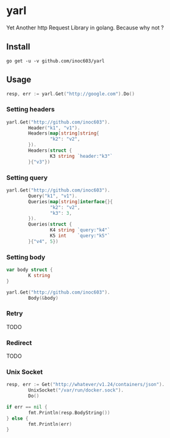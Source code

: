 # yarl

Yet Another http Request Library in golang. Because why not ?

## Install

```
go get -u -v github.com/inoc603/yarl
```

## Usage

```go
resp, err := yarl.Get("http://google.com").Do()
```

### Setting headers

```go
yarl.Get("http://github.com/inoc603").
        Header("k1", "v1").
        Headers(map[string]string{
                "k2": "v2",
        }).
        Headers(struct {
                K3 string `header:"k3"`
        }{"v3"})
```

### Setting query

```go
yarl.Get("http://github.com/inoc603").
        Query("k1", "v1").
        Queries(map[string]interface{}{
                "k2": "v2",
                "k3": 3,
        }).
        Queries(struct {
                K4 string `query:"k4"`
                K5 int    `query:"k5"`
        }{"v4", 5})
```

### Setting body

```go
var body struct {
        K string
}

yarl.Get("http://github.com/inoc603").
        Body(&body)
```

### Retry

TODO

### Redirect

TODO

### Unix Socket

```go
resp, err := Get("http://whatever/v1.24/containers/json").
        UnixSocket("/var/run/docker.sock").
        Do()

if err == nil {
        fmt.Println(resp.BodyString())
} else {
        fmt.Println(err)
}
```
